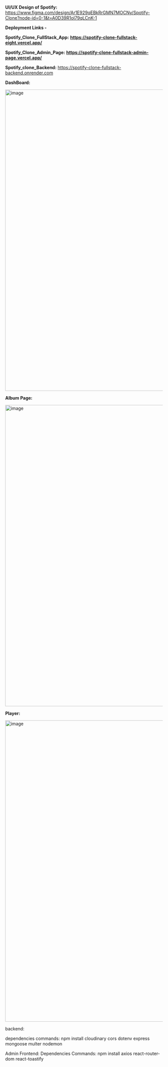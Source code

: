 **UI/UX Design of Spotify:**  https://www.figma.com/design/Ar1E929qEBkRrGMN7MOCNy/Spotify-Clone?node-id=0-1&t=A0D39R1ol79qLCnK-1

**Deployment Links -**

**Spotify_Clone_FullStack_App:**  **https://spotify-clone-fullstack-eight.vercel.app/**

**Spotify_Clone_Admin_Page:**   **https://spotify-clone-fullstack-admin-page.vercel.app/**

**Spotify_clone_Backend:** https://spotify-clone-fullstack-backend.onrender.com


**DashBoard:**

<img width="960" alt="image" src="https://github.com/user-attachments/assets/b4c094ba-56f2-4b2b-8737-7d4814177004">

**Album Page:**

<img width="960" alt="image" src="https://github.com/user-attachments/assets/7325154d-fe3c-4ebc-a0a0-0b77e38a54ef">

**Player:**

<img width="960" alt="image" src="https://github.com/user-attachments/assets/19094ec5-9727-41d5-968a-48f4ae176486">

<br>





backend:

dependencies commands: npm install cloudinary cors dotenv express mongoose multer nodemon

Admin Frontend:
Dependencies Commands: npm install axios react-router-dom react-toastify
